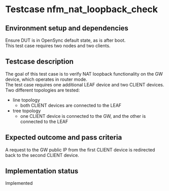# Testcase nfm_nat_loopback_check

## Environment setup and dependencies

Ensure DUT is in OpenSync default state, as is after boot.\
This test case requires two nodes and two clients.

## Testcase description

The goal of this test case is to verify NAT loopback functionality on the GW device, which operates in router mode.\
The test case requires one additional LEAF device and two CLIENT devices. Two different topologies are tested:

* line topology
    * both CLIENT devices are connected to the LEAF
* tree topology
    * one CLIENT device is connected to the GW, and the other is connected to the LEAF

## Expected outcome and pass criteria

A request to the GW public IP from the first CLIENT device is redirected back to the second CLIENT device.

## Implementation status

Implemented
